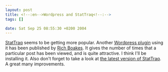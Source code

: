 ```yaml
--- 
layout: post
title: <!--:en-->Wordpress and StatTraq<!--:-->
tags: []

date: Sat Sep 25 08:55:30 +0200 2004
---
```

<a href="http://randypeterman.com/StatTraq">StatTraq</a> seems to be getting more popular. Another <a href="http://boakes.org/index.php?p=94">Wordpress plugin</a> using it has been published by <a href="http://boakes.org">Rich Boakes</a>. It gives the number of times that a particular post has been viewed, and is quite attractive. I think I'll be installing it. Also don't forget to take a look at <a href="http://randypeterman.com/StatTraq/index.php?p=14">the latest version of StatTraq</a>. A great many improvements.
